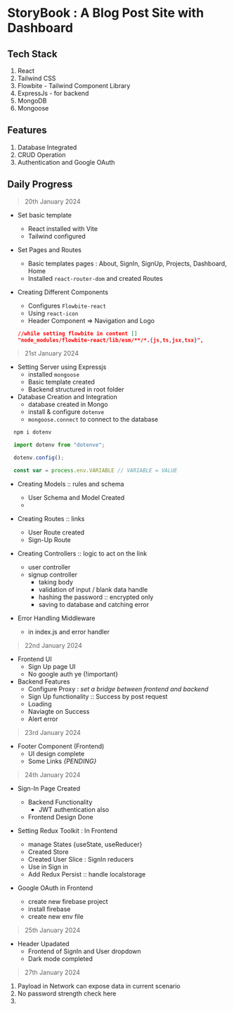 # StoryBook : A Blog Post Site with Dashboard

## Tech Stack

1. React
2. Tailwind CSS
3. Flowbite - Tailwind Component Library
4. ExpressJs - for backend
5. MongoDB
6. Mongoose

## Features

1. Database Integrated
2. CRUD Operation
3. Authentication and Google OAuth

## Daily Progress

> 20th January 2024

- Set basic template
  - React installed with Vite
  - Tailwind configured
- Set Pages and Routes
  - Basic templates pages : About, SignIn, SignUp, Projects, Dashboard, Home
  - Installed `react-router-dom` and created Routes
- Creating Different Components

  - Configures `Flowbite-react`
  - Using `react-icon`
  - Header Component => Navigation and Logo

  ```json
  //while setting flowbite in content []
  "node_modules/flowbite-react/lib/esm/**/*.{js,ts,jsx,tsx}",
  ```

> 21st January 2024

- Setting Server using Expressjs
  - installed `mongoose`
  - Basic template created
  - Backend structured in root folder
- Database Creation and Integration
  - database created in Mongo
  - install & configure `dotenve`
  - `mongoose.connect` to connect to the database

```js
  npm i dotenv

  import dotenv from "dotenve";

  dotenv.config();

  const var = process.env.VARIABLE // VARIABLE = VALUE

```

- Creating Models :: rules and schema

  - User Schema and Model Created
  -

- Creating Routes :: links

  - User Route created
  - Sign-Up Route

- Creating Controllers :: logic to act on the link
  - user controller
  - signup controller
    - taking body
    - validation of input / blank data handle
    - hashing the password :: encrypted only
    - saving to database and catching error
- Error Handling Middleware
  - in index.js and error handler

> 22nd January 2024

- Frontend UI
  - Sign Up page UI
  - No google auth ye {!important}
- Backend Features
  - Configure Proxy : _set a bridge between frontend and backend_
  - Sign Up functionality :: Success by post request
  - Loading
  - Naviagte on Success
  - Alert error

> 23rd January 2024

- Footer Component (Frontend)
  - UI design complete
  - Some Links _{PENDING}_

> 24th January 2024
- Sign-In Page Created
  - Backend Functionality
    - JWT authentication also
  - Frontend Design Done
  
-  Setting Redux Toolkit : In Frontend 
   -  manage States {useState, useReducer}
   -  Created Store
   -  Created User Slice : SignIn reducers
   -  Use in Sign in 
   -  Add Redux Persist :: handle localstorage
  
- Google OAuth in Frontend
  - create new firebase project
  - install firebase
  - create new env file

> 25th January 2024

- Header Upadated
  - Frontend of SignIn and User dropdown
  - Dark mode completed
  
> 27th January 2024




<!-- ! ALERTS -->

1. Payload in Network can expose data in current scenario
2. No password strength check here
3.
